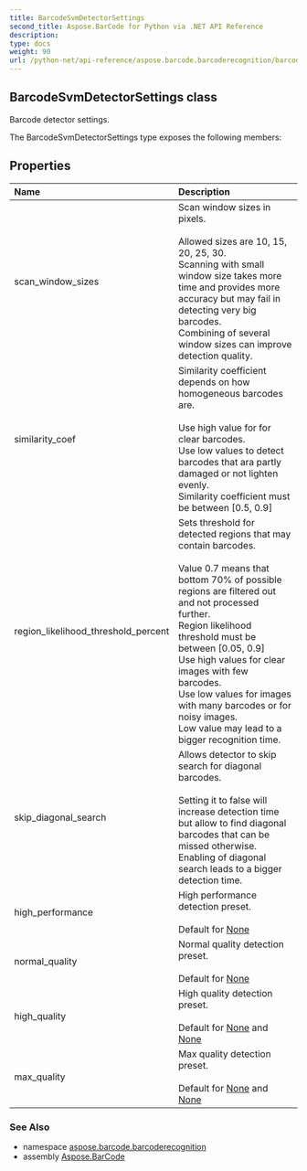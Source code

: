 ```yaml
---
title: BarcodeSvmDetectorSettings
second_title: Aspose.BarCode for Python via .NET API Reference
description: 
type: docs
weight: 90
url: /python-net/api-reference/aspose.barcode.barcoderecognition/barcodesvmdetectorsettings/
---
```


## BarcodeSvmDetectorSettings class

Barcode detector settings.

The BarcodeSvmDetectorSettings type exposes the following members:
## Properties
| Name | Description |
| :- | :- |
|scan_window_sizes|Scan window sizes in pixels.<br/>            <br/>            Allowed sizes are 10, 15, 20, 25, 30.<br/>            Scanning with small window size takes more time and provides more accuracy but may fail in detecting very big barcodes.<br/>            Combining of several window sizes can improve detection quality.|
|similarity_coef|Similarity coefficient depends on how homogeneous barcodes are.<br/>            <br/>            Use high value for for clear barcodes.<br/>            Use low values to detect barcodes that ara partly damaged or not lighten evenly.<br/>            Similarity coefficient must be between [0.5, 0.9]|
|region_likelihood_threshold_percent|Sets threshold for detected regions that may contain barcodes.<br/>            <br/>            Value 0.7 means that bottom 70% of possible regions are filtered out and not processed further.<br/>            Region likelihood threshold must be between [0.05, 0.9]<br/>            Use high values for clear images with few barcodes.<br/>            Use low values for images with many barcodes or for noisy images.<br/>            Low value may lead to a bigger recognition time.|
|skip_diagonal_search|Allows detector to skip search for diagonal barcodes.<br/>            <br/>            Setting it to false will increase detection time but allow to find diagonal barcodes that can be missed otherwise.<br/>            Enabling of diagonal search leads to a bigger detection time.|
|high_performance|High performance detection preset.<br/>            <br/>            Default for [None](/barcode/python-net/api-reference/aspose.barcode.barcoderecognition.qualitysettings/presettype/)|
|normal_quality|Normal quality detection preset.<br/>            <br/>            Default for [None](/barcode/python-net/api-reference/aspose.barcode.barcoderecognition.qualitysettings/presettype/)|
|high_quality|High quality detection preset.<br/>            <br/>            Default for [None](/barcode/python-net/api-reference/aspose.barcode.barcoderecognition.qualitysettings/presettype/) and [None](/barcode/python-net/api-reference/aspose.barcode.barcoderecognition.qualitysettings/presettype/)|
|max_quality|Max quality detection preset.<br/>            <br/>            Default for [None](/barcode/python-net/api-reference/aspose.barcode.barcoderecognition.qualitysettings/presettype/) and [None](/barcode/python-net/api-reference/aspose.barcode.barcoderecognition.qualitysettings/presettype/)|

### See Also

* namespace [aspose.barcode.barcoderecognition](/barcode/python-net/api-reference/aspose.barcode.barcoderecognition/)
* assembly [Aspose.BarCode](/barcode/python-net/api-reference/)

